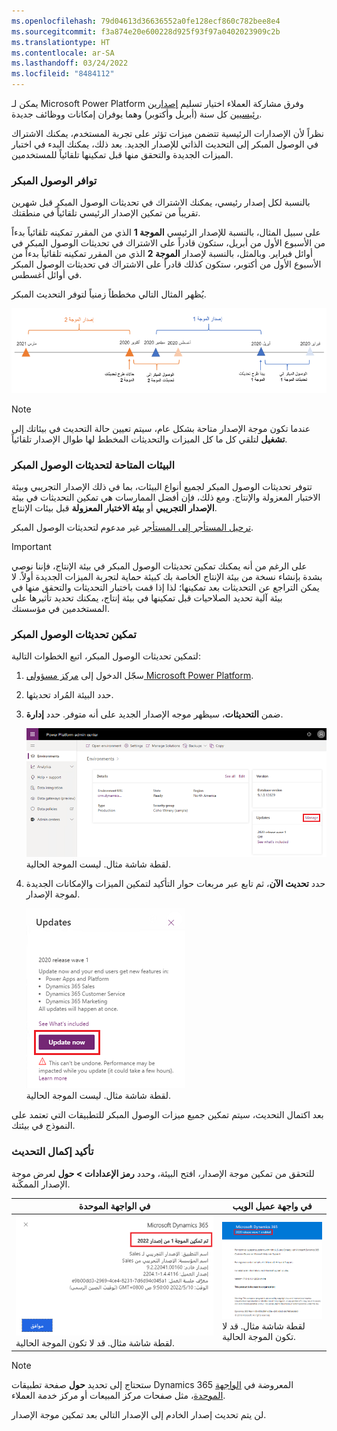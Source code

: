 ```yaml
---
ms.openlocfilehash: 79d04613d36636552a0fe128ecf860c782bee8e4
ms.sourcegitcommit: f3a874e20e600228d925f93f97a0402023909c2b
ms.translationtype: HT
ms.contentlocale: ar-SA
ms.lasthandoff: 03/24/2022
ms.locfileid: "8484112"
---
```

يمكن لـ Microsoft Power Platform وفرق مشاركة العملاء اختيار تسليم [إصدارين رئيسيين](/power-platform/admin/policies-communications#major-release-events) كل سنة (أبريل وأكتوبر) وهما يوفران إمكانات ووظائف جديدة. 

نظراً لأن الإصدارات الرئيسية تتضمن ميزات تؤثر على تجربة المستخدم، يمكنك الاشتراك في الوصول المبكر إلى التحديث الذاتي للإصدار الجديد. بعد ذلك، يمكنك البدء في اختبار الميزات الجديدة والتحقق منها قبل تمكينها تلقائياً للمستخدمين.

### <a name="early-access-availability"></a>توافر الوصول المبكر  
بالنسبة لكل إصدار رئيسي، يمكنك الاشتراك في تحديثات الوصول المبكر قبل شهرين تقريباً من تمكين الإصدار الرئيسي تلقائياً في منطقتك.

على سبيل المثال، بالنسبة للإصدار الرئيسي **الموجة 1** الذي من المقرر تمكينه تلقائياً بدءاً من الأسبوع الأول من أبريل، ستكون قادراً على الاشتراك في تحديثات الوصول المبكر في أوائل فبراير. وبالمثل، بالنسبة لإصدار **الموجة 2** الذي من المقرر تمكينه تلقائياً بدءاً من الأسبوع الأول من أكتوبر، ستكون كذلك قادراً على الاشتراك في تحديثات الوصول المبكر في أوائل أغسطس.

يُظهر المثال التالي مخططاً زمنياً لتوفر التحديث المبكر.

![لقطة شاشة لجدول زمني للاشتراك لعام 2020، تُظهر إصدارات الموجة الأولى والموجة الثانية.](../media/4-unit-opt-in-2020-timeline.png "الجدول الزمني للاشتراك لعام 2020")

> [!NOTE]
> عندما تكون موجة الإصدار متاحة بشكل عام، سيتم تعيين حالة التحديث في بيئاتك إلى **تشغيل** لتلقي كل ما كل الميزات والتحديثات المخطط لها طوال الإصدار تلقائياً.  

### <a name="available-environments-for-early-access-updates"></a>البيئات المتاحة لتحديثات الوصول المبكر 
تتوفر تحديثات الوصول المبكر لجميع أنواع البيئات، بما في ذلك الإصدار التجريبي وبيئة الاختبار المعزولة والإنتاج. ومع ذلك، فإن أفضل الممارسات هي تمكين التحديثات في بيئة **الإصدار التجريبي** أو **بيئة الاختبار المعزولة** قبل بيئات الإنتاج.
 
[ترحيل المستأجر إلى المستأجر](/power-platform/admin/move-environment-tenant) غير مدعوم لتحديثات الوصول المبكر.  

> [!IMPORTANT]
> على الرغم من أنه يمكنك تمكين تحديثات الوصول المبكر في بيئة الإنتاج، فإننا نوصي بشدة بإنشاء نسخة من بيئة الإنتاج الخاصة بك كبيئة حماية لتجربة الميزات الجديدة أولاً. لا يمكن التراجع عن التحديثات بعد تمكينها؛ لذا إذا قمت باختبار التحديثات والتحقق منها في بيئة آلية تحديد الصلاحيات قبل تمكينها في بيئة إنتاج، يمكنك تحديد تأثيرها على المستخدمين في مؤسستك.

### <a name="enable-early-access-updates"></a>تمكين تحديثات الوصول المبكر 
لتمكين تحديثات الوصول المبكر، اتبع الخطوات التالية:

1. سجّل الدخول إلى [مركز مسؤولي Microsoft Power Platform](https://admin.powerplatform.microsoft.com/). 

2. حدد البيئة المُراد تحديثها. 

3. ضمن **التحديثات**، سيظهر موجه الإصدار الجديد على أنه متوفر. حدد **إدارة**. 

   ![لقطة شاشة لصفحة البيئات في مركز الإدارة، مع تمييز خيار إدارة الاشتراك.](../media/4-unit-update-manage.png "إدارة تحديث الاشتراك")
   <br />لقطة شاشة مثال. ليست الموجة الحالية. 

4. حدد **تحديث الآن**، ثم تابع عبر مربعات حوار التأكيد لتمكين الميزات والإمكانات الجديدة لموجة الإصدار.  
 
   ![لقطة شاشة لمربع حوار "تحديثات"، تعرض الزر "تحديث الآن".](../media/4-unit-new-update.png "تحديث الاشتراك الآن")
   <br />لقطة شاشة مثال. ليست الموجة الحالية. 

بعد اكتمال التحديث، سيتم تمكين جميع ميزات الوصول المبكر للتطبيقات التي تعتمد على النموذج في بيئتك. 

### <a name="confirm-update-complete"></a>تأكيد إكمال التحديث  
للتحقق من تمكين موجة الإصدار، افتح البيئة، وحدد **رمز الإعدادات > حول** لعرض موجة الإصدار الممكّنة.

|في الواجهة الموحدة  |في واجهة عميل الويب  | 
|---------|-------|
|![حالة الاشتراك](../media/4-unit-update-status.png "حالة الاشتراك")<br /> لقطة شاشة مثال. قد لا تكون الموجة الحالية.        | ![عميل ويب حالة الاشتراك](../media/4-unit-update-status-webclient.png "عميل ويب حالة الاشتراك") <br /> لقطة شاشة مثال. قد لا تكون الموجة الحالية.         |

> [!NOTE]
> ستحتاج إلى تحديد **حول** صفحة تطبيقات Dynamics 365 المعروضة في [الواجهة الموحدة](/power-platform/admin/about-unified-interface)، مثل صفحات مركز المبيعات أو مركز خدمة العملاء. 
>
> لن يتم تحديث إصدار الخادم إلى الإصدار التالي بعد تمكين موجة الإصدار. 
